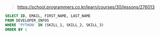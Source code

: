 > https://school.programmers.co.kr/learn/courses/30/lessons/276013

```sql
SELECT ID, EMAIL, FIRST_NAME, LAST_NAME
FROM DEVELOPER_INFOS
WHERE 'PYTHON' IN (SKILL_1, SKILL_2, SKILL_3)
ORDER BY 1
```
